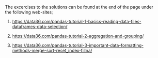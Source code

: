The excercises to the solutions can be found at the end of the page under the following web-sites;

1) https://data36.com/pandas-tutorial-1-basics-reading-data-files-dataframes-data-selection/

2) https://data36.com/pandas-tutorial-2-aggregation-and-grouping/

3) https://data36.com/pandas-tutorial-3-important-data-formatting-methods-merge-sort-reset_index-fillna/
